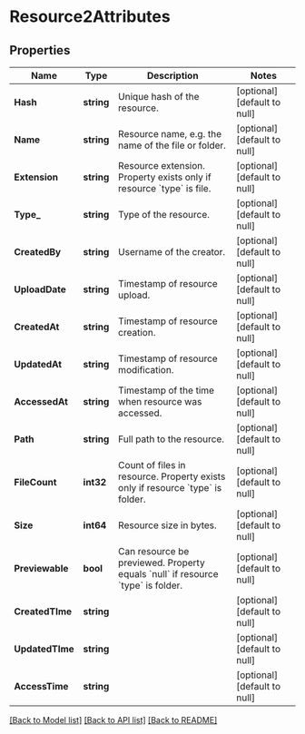 # Resource2Attributes

## Properties
Name | Type | Description | Notes
------------ | ------------- | ------------- | -------------
**Hash** | **string** | Unique hash of the resource. | [optional] [default to null]
**Name** | **string** | Resource name, e.g. the name of the file or folder. | [optional] [default to null]
**Extension** | **string** | Resource extension. Property exists only if resource &#x60;type&#x60; is file. | [optional] [default to null]
**Type_** | **string** | Type of the resource. | [optional] [default to null]
**CreatedBy** | **string** | Username of the creator. | [optional] [default to null]
**UploadDate** | **string** | Timestamp of resource upload. | [optional] [default to null]
**CreatedAt** | **string** | Timestamp of resource creation. | [optional] [default to null]
**UpdatedAt** | **string** | Timestamp of resource modification. | [optional] [default to null]
**AccessedAt** | **string** | Timestamp of the time when resource was accessed. | [optional] [default to null]
**Path** | **string** | Full path to the resource. | [optional] [default to null]
**FileCount** | **int32** | Count of files in resource. Property exists only if resource &#x60;type&#x60; is folder. | [optional] [default to null]
**Size** | **int64** | Resource size in bytes. | [optional] [default to null]
**Previewable** | **bool** | Can resource be previewed. Property equals &#x60;null&#x60; if resource &#x60;type&#x60; is folder. | [optional] [default to null]
**CreatedTIme** | **string** |  | [optional] [default to null]
**UpdatedTIme** | **string** |  | [optional] [default to null]
**AccessTime** | **string** |  | [optional] [default to null]

[[Back to Model list]](../README.md#documentation-for-models) [[Back to API list]](../README.md#documentation-for-api-endpoints) [[Back to README]](../README.md)

